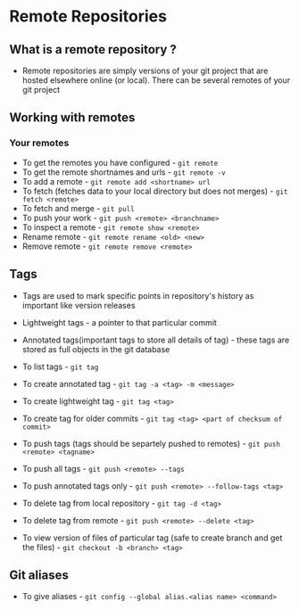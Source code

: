 # Remote Repositories

## What is a remote repository ?

* Remote repositories are simply versions of your git project that are hosted elsewhere online (or local). There can be several remotes of your git project

## Working with remotes

### Your remotes

* To get the remotes you have configured - ```git remote```
* To get the remote shortnames and urls - ```git remote -v```
* To add a remote - ```git remote add <shortname> url```
* To fetch (fetches data to your local directory but does not merges) - ```git fetch <remote>```
* To fetch and merge - ```git pull```
* To push your work - ```git push <remote> <branchname>```
* To inspect a remote - ```git remote show <remote>```
* Rename remote - ```git remote rename <old> <new>```
* Remove remote - ```git remote remove <remote>```

## Tags

* Tags are used to mark specific points in repository's history as important like version releases
* Lightweight tags - a pointer to that particular commit
* Annotated tags(important tags to store all details of tag) - these tags are stored as full objects in the git database

* To list tags - ```git tag```
* To create annotated tag - ```git tag -a <tag> -m <message>```
* To create lightweight tag - ```git tag <tag>```
* To create tag for older commits - ```git tag <tag> <part of checksum of commit>```
* To push tags (tags should be separtely pushed to remotes) - ```git push <remote> <tagname>```
* To push all tags - ```git push <remote> --tags```
* To push annotated tags only - ```git push <remote> --follow-tags <tag>```
* To delete tag from local repository - ```git tag -d <tag>```
* To delete tag from remote - ```git push <remote> --delete <tag>```
* To view version of files of particular tag (safe to create branch and get the files) - ```git checkout -b <branch> <tag>```


## Git aliases

* To give aliases - ```git config --global alias.<alias name> <command>```